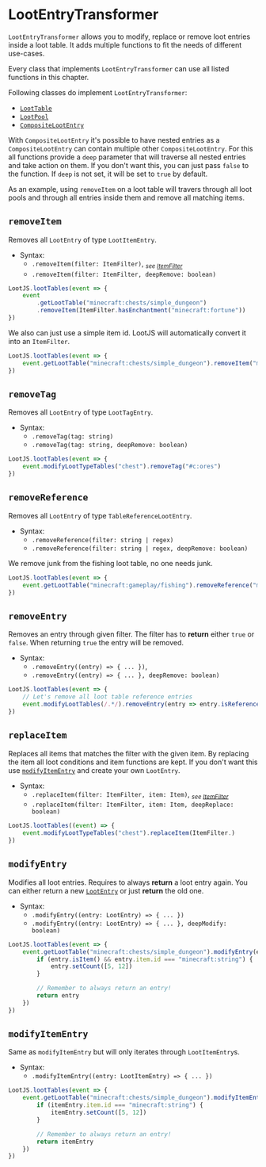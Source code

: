 # LootEntryTransformer

`LootEntryTransformer` allows you to modify, replace or remove loot entries inside a loot table. It adds multiple functions to fit the needs of different use-cases.

Every class that implements `LootEntryTransformer` can use all listed functions in this chapter.

Following classes do implement `LootEntryTransformer`:

-   [`LootTable`](/api/loot-table)
-   [`LootPool`](/api/loot-pool)
-   [`CompositeLootEntry`](/api/loot-entry)

With `CompositeLootEntry` it's possible to have nested entries as a `CompositeLootEntry` can contain multiple other `CompositeLootEntry`. For this all functions provide a `deep` parameter that will traverse all nested entries and take action on them. If you don't want this, you can just pass `false` to the function. If `deep` is not set, it will be set to `true` by default.

As an example, using `removeItem` on a loot table will travers through all loot pools and through all entries inside them and remove all matching items.

## `removeItem`

Removes all `LootEntry` of type `LootItemEntry`.

-   Syntax:
    -   `.removeItem(filter: ItemFilter)`, _<sub>see [ItemFilter]</sub>_
    -   `.removeItem(filter: ItemFilter, deepRemove: boolean)`

```js
LootJS.lootTables(event => {
    event
        .getLootTable("minecraft:chests/simple_dungeon")
        .removeItem(ItemFilter.hasEnchantment("minecraft:fortune"))
})
```

We also can just use a simple item id. LootJS will automatically convert it into an `ItemFilter`.

```js
LootJS.lootTables(event => {
    event.getLootTable("minecraft:chests/simple_dungeon").removeItem("minecraft:diamond")
})
```

## `removeTag`

Removes all `LootEntry` of type `LootTagEntry`.

-   Syntax:
    -   `.removeTag(tag: string)`
    -   `.removeTag(tag: string, deepRemove: boolean)`

```js
LootJS.lootTables(event => {
    event.modifyLootTypeTables("chest").removeTag("#c:ores")
})
```

## `removeReference`

Removes all `LootEntry` of type `TableReferenceLootEntry`.

-   Syntax:
    -   `.removeReference(filter: string | regex)`
    -   `.removeReference(filter: string | regex, deepRemove: boolean)`

We remove junk from the fishing loot table, no one needs junk.

```js
LootJS.lootTables(event => {
    event.getLootTable("minecraft:gameplay/fishing").removeReference("minecraft:gameplay/fishing/junk")
})
```

## `removeEntry`

Removes an entry through given filter. The filter has to **return** either `true` or `false`. When returning `true` the entry will be removed.

-   Syntax:
    -   `.removeEntry((entry) => { ... })`,
    -   `.removeEntry((entry) => { ... }, deepRemove: boolean)`

```js
LootJS.lootTables(event => {
    // Let's remove all loot table reference entries
    event.modifyLootTables(/.*/).removeEntry(entry => entry.isReference())
})
```

## `replaceItem`

Replaces all items that matches the filter with the given item. By replacing the item all loot conditions and item functions are kept. If you don't want this use [`modifyItemEntry`](#) and create your own `LootEntry`.

-   Syntax:
    -   `.replaceItem(filter: ItemFilter, item: Item)`, _<sub>see [ItemFilter]</sub>_
    -   `.replaceItem(filter: ItemFilter, item: Item, deepReplace: boolean)`

```js
LootJS.lootTables((event) => {
    event.modifyLootTypeTables("chest").replaceItem(ItemFilter.)
})
```

## `modifyEntry`

Modifies all loot entries. Requires to always **return** a loot entry again. You can either return a new [`LootEntry`](/api/loot-entry) or just **return** the old one.

-   Syntax:
    -   `.modifyEntry((entry: LootEntry) => { ... })`
    -   `.modifyEntry((entry: LootEntry) => { ... }, deepModify: boolean)`

```js
LootJS.lootTables(event => {
    event.getLootTable("minecraft:chests/simple_dungeon").modifyEntry(entry => {
        if (entry.isItem() && entry.item.id === "minecraft:string") {
            entry.setCount([5, 12])
        }

        // Remember to always return an entry!
        return entry
    })
})
```

## `modifyItemEntry`

Same as `modifyItemEntry` but will only iterates through `LootItemEntry`s.

-   Syntax:
    -   `.modifyItemEntry((entry: LootItemEntry) => { ... })`

```js
LootJS.lootTables(event => {
    event.getLootTable("minecraft:chests/simple_dungeon").modifyItemEntry(itemEntry => {
        if (itemEntry.item.id === "minecraft:string") {
            itemEntry.setCount([5, 12])
        }

        // Remember to always return an entry!
        return itemEntry
    })
})
```

[ItemFilter]: /api/item-filter
